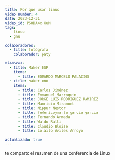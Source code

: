 ```yaml
---
title: Por que usar linux
video_number: 4
date: 2023-12-31
video_id: P60DA4x-XuM
tags:
  - linux
  - gnu

colaboradores:
  - title: fotógrafa
    colaborador: paty

miembros:
  - title: Maker ESP
    items:
      - title: EDUARDO MARCELO PALACIOS
  - title: Maker Uno
    items:
      - title: Carlos Jiménez
      - title: Emmanuel Marroquin
      - title: JORGE LUIS RODRIGUEZ RAMIREZ
      - title: Mauricio Miramont
      - title: Nippur Nestor
      - title: federicoymarta garcia garcia
      - title: Fernando Armada
      - title: Waldo Ratti
      - title: Claudio Bloise
      - title: Lolailo Aviles Arroyo

actualizado: true
---
```


te comparto el resumen de una conferencia de Linux
